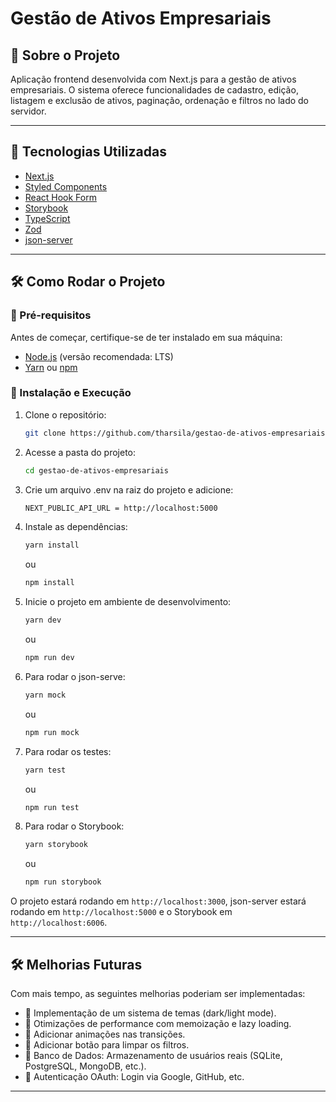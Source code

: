 # Gestão de Ativos Empresariais

## 📌 Sobre o Projeto

Aplicação frontend desenvolvida com Next.js para a gestão de ativos empresariais. O sistema oferece funcionalidades de cadastro, edição, listagem e exclusão de ativos, paginação, ordenação e filtros no lado do servidor.

---

## 🚀 Tecnologias Utilizadas

- [Next.js](https://nextjs.org/)
- [Styled Components](https://styled-components.com/)
- [React Hook Form](https://react-hook-form.com/)
- [Storybook](https://storybook.js.org/)
- [TypeScript](https://www.typescriptlang.org/)
- [Zod](https://zod.dev/)
- [json-server](https://github.com/typicode/json-server)

---

## 🛠️ Como Rodar o Projeto

### 🔧 Pré-requisitos

Antes de começar, certifique-se de ter instalado em sua máquina:

- [Node.js](https://nodejs.org/) (versão recomendada: LTS)
- [Yarn](https://yarnpkg.com/) ou [npm](https://www.npmjs.com/)

### 🚀 Instalação e Execução

1. Clone o repositório:

   ```bash
   git clone https://github.com/tharsila/gestao-de-ativos-empresariais.git
   ```

2. Acesse a pasta do projeto:

   ```bash
   cd gestao-de-ativos-empresariais
   ```

3. Crie um arquivo .env na raiz do projeto e adicione:

   ```bash
   NEXT_PUBLIC_API_URL = http://localhost:5000
   ```

4. Instale as dependências:

   ```bash
   yarn install
   ```

   ou

   ```bash
   npm install
   ```

5. Inicie o projeto em ambiente de desenvolvimento:

   ```bash
   yarn dev
   ```

   ou

   ```bash
   npm run dev

   ```

6. Para rodar o json-serve:

   ```bash
   yarn mock
   ```

   ou

   ```bash
   npm run mock

   ```

7. Para rodar os testes:

   ```bash
   yarn test
   ```

   ou

   ```bash
   npm run test
   ```

8. Para rodar o Storybook:
   ```bash
   yarn storybook
   ```
   ou
   ```bash
   npm run storybook
   ```

O projeto estará rodando em `http://localhost:3000`, json-server estará rodando em `http://localhost:5000` e o Storybook em `http://localhost:6006`.

---

## 🛠️ Melhorias Futuras

Com mais tempo, as seguintes melhorias poderiam ser implementadas:

- 📌 Implementação de um sistema de temas (dark/light mode).
- 📌 Otimizações de performance com memoização e lazy loading.
- 📌 Adicionar animações nas transições.
- 📌 Adicionar botão para limpar os filtros.
- 📌 Banco de Dados: Armazenamento de usuários reais (SQLite, PostgreSQL, MongoDB, etc.).
- 📌 Autenticação OAuth: Login via Google, GitHub, etc.

---
